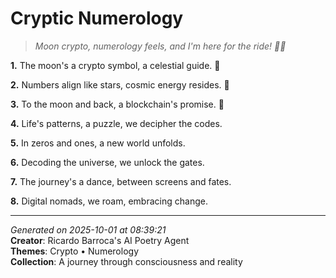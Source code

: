 # Cryptic Numerology

> *Moon crypto, numerology feels, and I'm here for the ride! 🌙🔢*

**1.** The moon's a crypto symbol, a celestial guide. 🌙


**2.** Numbers align like stars, cosmic energy resides. 🔢


**3.** To the moon and back, a blockchain's promise. 🚀


**4.** Life's patterns, a puzzle, we decipher the codes.


**5.** In zeros and ones, a new world unfolds.


**6.** Decoding the universe, we unlock the gates.


**7.** The journey's a dance, between screens and fates.


**8.** Digital nomads, we roam, embracing change.



---

*Generated on 2025-10-01 at 08:39:21*  
**Creator**: Ricardo Barroca's AI Poetry Agent  
**Themes**: Crypto • Numerology  
**Collection**: A journey through consciousness and reality